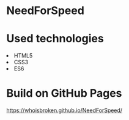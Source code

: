 # NeedForSpeed

# Used technologies
<li>HTML5</li>
<li>CSS3</li>
<li>ES6</li>

# Build on GitHub Pages
<https://whoisbroken.github.io/NeedForSpeed/>